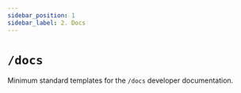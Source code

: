 ```yaml
---
sidebar_position: 1
sidebar_label: 2. Docs
---
```


# `/docs`

Minimum standard templates for the `/docs` developer documentation.